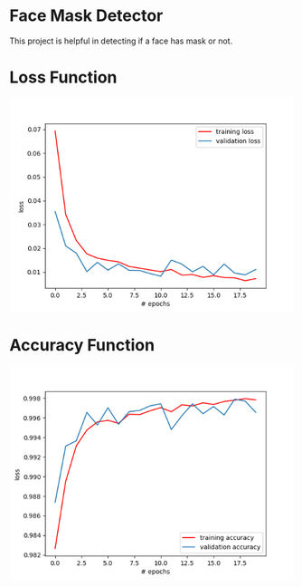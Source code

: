 # Face Mask Detector
 This project is helpful in detecting if a face has mask or not.
 


# Loss Function
![Loss func](https://github.com/UtkarshaVidhale/Mask-detector/blob/main/loss.png)

# Accuracy Function
![Accuracy func](https://github.com/UtkarshaVidhale/Mask-detector/blob/main/accuracy.png)
